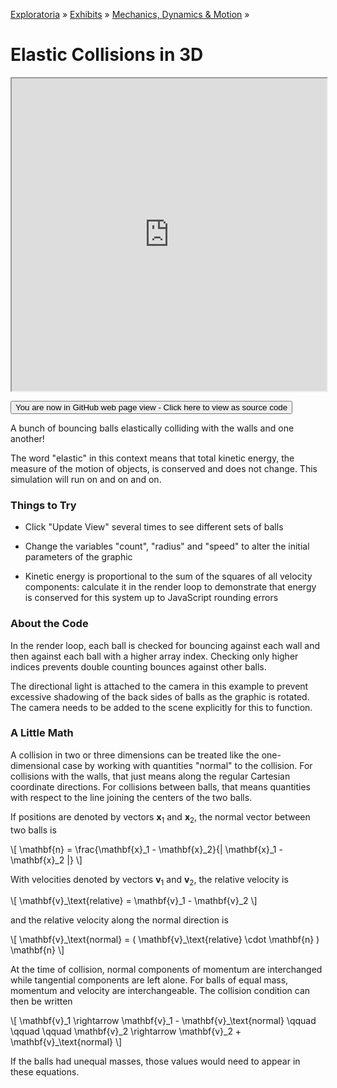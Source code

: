 [Exploratoria]( http://exploratoria.github.io ) &raquo; [Exhibits]( http://exploratoria.github.io/exhibits/ ) &raquo;
[Mechanics, Dynamics & Motion]( http://exploratoria.github.io/exhibits/mechanics/ ) &raquo;

# Elastic Collisions in 3D

<iframe src=https://exploratoria.github.io/lib/code-edit-view/code-edit-view.html#http://exploratoria.github.io/exhibits/mechanics/elastic-collisions-in-3d/elastic-collisions-in-3d.html width=100% height=500px></iframe>

<span style="display: none">_View as a web page to see the content of this iframe_</span>

<span style="display: none"> [You are now in GitHub source code view - Click here to view as a web page]( http://exploratoria.github.io/exhibits/mechanics/elastic-collisions-in-3d/index.html 'View file as a web page' ) </span>
<input type=button value="You are now in GitHub web page view - Click here to view as source code" onclick="window.location.href='https://github.com/exploratoria/exploratoria.github.io/tree/master/exhibits/mechanics/elastic-collisions-in-3d/'" />

A bunch of bouncing balls elastically colliding with the walls and one another!

The word "elastic" in this context means that total kinetic energy, the measure of the motion of objects, is conserved and does not change. This simulation will run on and on and on.

### Things to Try

* Click "Update View" several times to see different sets of balls

* Change the variables "count", "radius" and "speed" to alter the initial parameters of the graphic

* Kinetic energy is proportional to the sum of the squares of all velocity components: calculate it in the render loop to demonstrate that energy is conserved for this system up to JavaScript rounding errors
 
### About the Code

In the render loop, each ball is checked for bouncing against each wall and then against each ball with a higher array index. Checking only higher indices prevents double counting bounces against other balls.

The directional light is attached to the camera in this example to prevent excessive shadowing of the back sides of balls as the graphic is rotated. The camera needs to be added to the scene explicitly for this to function.

### A Little Math

A collision in two or three dimensions can be treated like the one-dimensional case by working with quantities "normal" to the collision. For collisions with the walls, that just means along the regular Cartesian coordinate directions. For collisions between balls, that means quantities with respect to the line joining the centers of the two balls.

If positions are denoted by vectors <b>x</b><sub>1</sub> and <b>x</b><sub>2</sub>, the normal vector between two balls is

\\[ \mathbf{n} = \frac{\mathbf{x}\_1 - \mathbf{x}\_2}{| \mathbf{x}\_1 - \mathbf{x}\_2 |} \\]

With velocities denoted by vectors <b>v</b><sub>1</sub> and <b>v</b><sub>2</sub>, the relative velocity is

\\[ \mathbf{v}\_\text{relative} = \mathbf{v}\_1 - \mathbf{v}\_2 \\]

and the relative velocity along the normal direction is

\\[ \mathbf{v}\_\text{normal} = ( \mathbf{v}\_\text{relative} \cdot \mathbf{n} ) \mathbf{n} \\]

At the time of collision, normal components of momentum are interchanged while tangential components are left alone. For balls of equal mass, momentum and velocity are interchangeable. The collision condition can then be written

\\[ \mathbf{v}\_1 \rightarrow \mathbf{v}\_1 - \mathbf{v}\_\text{normal} \qquad \qquad \qquad \mathbf{v}\_2 \rightarrow \mathbf{v}\_2 + \mathbf{v}\_\text{normal} \\]

If the balls had unequal masses, those values would need to appear in these equations.
